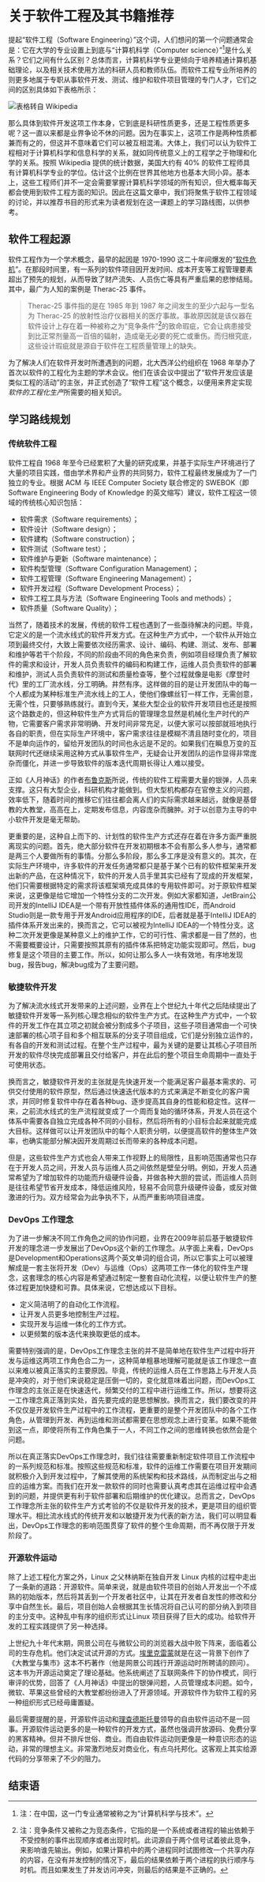# 关于软件工程及其书籍推荐

提起“软件工程（Software Engineering）”这个词，人们想问的第一个问题通常会是：它在大学的专业设置上到底与“计算机科学（Computer science）”[^1]是什么关系？它们之间有什么区别？总体而言，计算机科学专业更倾向于培养精通计算机基础理论，以及相关技术使用方法的科研人员和教师队伍。而软件工程专业所培养的则更多地属于专职从事软件开发、测试、维护和软件项目管理的专门人才，它们之间的区别具体如下表格所示：

![表格转自 Wikipedia](./img/1-0.jpg)

那么具体到软件开发这项工作本身，它到底是科研性质更多，还是工程性质更多呢？这一直以来都是业界争论不休的问题。因为在事实上，这项工作是两种性质都兼而有之的，但这并不意味着它们可以被互相混淆。大体上，我们可以认为软件工程相对于计算机科学和信息科学的关系，就如同传统意义上的工程学之于物理和化学的关系。按照 Wikipedia 提供的统计数据，美国大约有 40% 的软件工程师具有计算机科学专业的学位。估计这个比例在世界其他地方也基本大同小异。基本上，这些工程师们并不一定会需要掌握计算机科学领域的所有知识，但大概率每天都会使用到软件工程方面的知识。因此在这篇文章中，我们将聚焦于软件工程领域的讨论，并以推荐书目的形式来为读者规划在这一课题上的学习路线图，以供参考。

## 软件工程起源

软件工程作为一个学术概念，最早的起因是 1970-1990 这二十年间爆发的“[软件危机](https://zh.wikipedia.org/wiki/软件危机)”。在那段时间里，有一系列的软件项目因开发时间、成本开支等工程管理要素超出了预先的规划，从而导致了财产流失、人员伤亡等具有严重后果的悲惨结局。其中，最广为人知的案例是 Therac-25 事件。

> Therac-25 事件指的是在 1985 年到 1987 年之间发生的至少六起与一型名为 Therac-25 的放射性治疗仪器相关的医疗事故。事故原因就是该仪器在软件设计上存在着一种被称之为“竞争条件”[^2]的致命瑕疵，它会让病患接受到比正常剂量高一百倍的辐射，造成毫无必要的死亡或重伤。而归根究底，这些设计瑕疵就是源自于软件在工程质量管理上的缺失。

为了解决人们在软件开发时所遭遇到的问题，北大西洋公约组织在 1968 年举办了首次以软件的工程化为主题的学术会议。他们在该会议中提出了“软件开发应该是类似工程的活动”的主张，并正式创造了“软件工程”这个概念，以便用来界定实现*软件的工程化生产*所需要的相关知识。

## 学习路线规划

### 传统软件工程

软件工程自 1968 年至今已经累积了大量的研究成果，并基于实际生产环境进行了大量的项目实践，借由学术界和产业界的共同努力，软件工程最终发展成为了一门独立的专业。根据 ACM 与 IEEE Computer Society 联合修定的 SWEBOK（即Software Engineering Body of Knowledge 的英文缩写）建议，软件工程这一领域的传统核心知识包括：

- 软件需求（Software requirements）；
- 软件设计（Software design）；
- 软件建构（Software construction）；
- 软件测试（Software test）；
- 软件维护与更新（Software maintenance）；
- 软件构型管理（Software Configuration Management）；
- 软件工程管理（Software Engineering Management）；
- 软件开发过程（Software Development Process）；
- 软件工程工具与方法（Software Engineering Tools and methods）；
- 软件质量（Software Quality）；

当然了，随着技术的发展，传统的软件工程也遇到了一些亟待解决的问题。毕竟，它定义的是一个流水线式的软件开发方式。在这种生产方式中，一个软件从开始立项到最终交付，大致上需要依次经历需求、设计、编码、构建、测试、发布、部署和维护等若干个阶段，不同的阶段由不同的角色来负责，例如项目经理负责了解软件的需求和设计，开发人员负责软件的编码和构建工作，运维人员负责软件的部署和维护，测试人员负责软件的测试和质量检查等，整个过程就像是电影《摩登时代》里的工厂流水线，分工明确。井然有序。这样做的目的是让开发团队中的每一个人都成为某种标准生产流水线上的工人，使他们像螺丝钉一样工作，无需创意，无需个性，只要够熟练就行。直到今天，某些大型企业的软件开发项目也还是按照这个路数走的，但这种软件生产方式背后的管理理念显然是机械化生产时代的产物，它需要客户需求非常明确、开发时间非常充足，以便大家可以按部就班地执行各自的职责，但在实际生产环境中，客户需求往往是模糊不清且随时变化的，项目不是单向运作的，留给开发团队的时间也永远是不足的。如果我们在瞬息万变的互联网时代还继续采用这种方式从事软件生产，无疑会让开发团队的运作显得非常庞杂而僵化，并进一步导致软件的版本迭代周期长得让人难以接受。

正如《人月神话》的作者[布鲁克斯](https://zh.wikipedia.org/wiki/%E4%BD%9B%E7%91%9E%E5%BE%B7%C2%B7%E5%B8%83%E9%AD%AF%E5%85%8B%E6%96%AF)所说，传统的软件工程需要大量的银弹，人员来支撑。这只有大型企业，科研机构才能做到。但大型机构都存在官僚主义的问题，效率低下，随着时间的推移它们往往都会离人们的实际需求越来越远，就像是基督教的大教堂，高高在上，定期发布信息，内容庞杂而臃肿。对于以创意为主导的中小软件开发是毫无帮助。

更重要的是，这种自上而下的、计划性的软件生产方式还存在着在许多方面严重脱离现实的问题。首先，绝大部分软件在开发初期根本不会有那么多人参与，通常都是两三个人要做所有的事情。分那么多阶段，那么多工序是没有意义的。其次，在实际生产环境中，许多软件的开发任务通常都只是基于某个已有的软件框架来开发出新的产品，在这种情况下，软件的开发人员手里其实已经有了现成的开发框架，他们只需要根据特定的需求将该框架填充成具体的专用软件即可。对于原软件框架来说，这更像是给它增加一个特性分支的二次开发。例如大家都知道，JetBrain公司开发的IntelliJ IDEA是一个带有开放性插件体系的通用性IDE，而Android Studio则是一款专用于开发Android应用程序的IDE，后者就是基于IntelliJ IDEA的插件体系开发出来的，换而言之，它可以被视为IntelliJ IDEA的一个特性分支。这种二次开发更像是某种意义上的维护工作，它的可行性、需求都是一目了然的，也不需要概要设计，只需要按照其原有的插件体系把特定功能实现即可。然后，bug修复是这个项目的主要工作。所以，如何让那么多人一块有效地，有序地发现bug，报告bug，解决bug成为了主要问题。

### 敏捷软件开发

为了解决流水线式开发带来的上述问题，业界在上个世纪九十年代之后陆续提出了敏捷软件开发等一系列核心理念相似的软件生产方式。在这种生产方式中，一个软件的开发工作在其立项之初就会被分割成多个子项目，这些子项目通常由一个可快速部署的核心项子目和多个相互联系的分支子项目组成，它们是分别独立运作的，有各自的开发和测试过程。在整个生产过程中，最为关键的是要让其核心子项目所开发的软件尽快完成部署且交付给客户，并在此后的整个项目生命周期中一直处于可使用状态。

换而言之，敏捷软件开发的主张就是先快速开发一个能满足客户最基本需求的、可供交付使用的软件原型，然后通过快速迭代版本的方式来满足不断变化的客户需求，并同时修复软件中存在着各种bug、逐步提高其自身的性能和稳定性。这样一来，之前流水线式的生产流程就变成了一个周而复始的循环体系，开发人员在这个体系中需要各自独立完成各种不同的小目标，然后将所有的小目标合起来就能完成大目标。这样做可以让开发团队中的每个人职责分明，以便提高软件的整体生产效率，也确实能部分解决因开发周期过长而带来的各种成本问题。

但是，这些软件生产方式也会人带来工作视野上的局限性，且影响范围通常也只存在于开发人员之间，开发人员与运维人员之间依然是壁垒分明。例如，开发人员通常希望为了增加软件的功能而升级硬件设备，并做各种大胆的尝试，而运维人员则是往往希望节省开发成本，降低运维风险，轻易不会同意升级硬件设备，或反对做激进的行为。双方经常会为此争执不下，从而严重影响项目进度。

### DevOps 工作理念

为了进一步解决不同工作角色之间的协作问题，业界在2009年前后基于敏捷软件开发的理念进一步发展出了DevOps这个新的工作理念。从字面上来看，DevOps是Development和Operations这两个英文单词的组合词，所以它事实上可以被理解成是一套主张将开发（Dev）与运维（Ops）这两项工作一体化的软件生产理念，这套理念的核心内容是希望通过制定一整套自动化流程，以便让软件生产的整体过程更加快捷和可靠。具体来说，它想达成以下目标。

- 定义简洁明了的自动化工作流程。
- 让开发人员更多地控制生产过程。
- 实现开发与运维一体化的工作方式。
- 以更频繁的版本迭代来换取更低的成本。

需要特别强调的是，DevOps工作理念主张的并不是简单地在软件生产过程中将开发与运维这两项工作角色合二为一，这种简单粗暴地理解可能就是该工作理念一直以来难以被真正落实的主要原因。毕竟，传统的运维人员在工作思路上与开发人员是冲突的，对于他们来说稳定是压倒一切的，变化就意味着出问题，而DevOps工作理念的主张正是在快速迭代，频繁交付的工程中进行运维工作。所以，想要将这一工作理念真正落到实处，首先要完成的是思想解放。换而言之，我们要改变的并不仅仅是开发软件生产过程中的工作流程，更重要的是整个开发团队中的各个工作角色，从管理到开发、再到运维和测试都需要在思想观念上进行变革。如果不能做到这一点，即使将所有工作角色集于一人，不同工作之间的思维转换也依然会是个问题。

所以在真正落实DevOps工作理念时，我们往往需要重新制定软件项目工作流程中的一系列规范和标准。按照这些规范和标准，软件的运维工作需要在项目开发期间就积极介入到开发过程中，了解其使用的系统架构和技术路线，从而制定出与之相应的运维方案。而我们在开发一款软件的同时也需要认真考虑其在运维过程中会遇到的问题，并提供更有利于软件部署和后期维护的优化建议。总而言之，DevOps工作理念所主张的软件生产方式考验的不仅是软件开发的技术，更是项目的组织管理水平。相比流水线式的传统开发和以敏捷开发为代表的新方法，我们可以明显看出，DevOps工作理念的影响范围贯穿了软件的整个生命周期，而不再仅限于开发阶段了。

### 开源软件运动

除了上述工程化方案之外，Linux 之父林纳斯在独自开发 Linux 内核的过程中走出了一条新的道路：开源软件。简单来说，就是由软件项目的创始人开发出一个不成熟的初始版本，然后将其丢到一个开发者社区中，让其在开发者自发性的修改和分享中自然生长。最后，项目创始人会根据其生长情况将自己认可的部分纳入到项目的主分支中。这种乱中有序的组织形式让Linux 项目获得了巨大的成功。给软件开发的工程实践提供了另一种选择。

上世纪九十年代末期，网景公司在与微软公司的浏览器大战中败下阵来，面临着公司的生存危机。他们决定试试开源的方式。[埃里克雷蒙](https://zh.wikipedia.org/wiki/%E5%9F%83%E9%87%8C%E5%85%8B%C2%B7%E9%9B%B7%E8%92%99)就是在这一背景下创作了《大教堂与集市》这本不朽著作（他是网景公司践行开源运动时所聘请的顾问）。这本书为开源运动奠定了理论基础。他系统阐述了互联网条件下的协作模式，同行审评的优势，回答了《人月神话》中提出的银弹问题，人员管理成本问题。如今，微软、苹果这些曾经的大教堂都纷纷进入了开源领域。开源软件作为软件工程的另一种组织形式已经毋庸置疑。

最后需要提醒的是，开源软件运动和[理查德斯托曼](https://zh.wikipedia.org/wiki/%E7%90%86%E6%9F%A5%E5%BE%B7%C2%B7%E6%96%AF%E6%89%98%E6%9B%BC)领导的自由软件运动不是一回事。开源软件运动更多的是一种软件的开发方式，虽然也强调开放源码、免费分享的黑客精神。但并不排斥世俗、商业。而自由软件运动则更像是一种意识形态的运动，非常的理想主义。非常激烈地反对商业化，有点乌托邦化。这客观上其实给源代码的分享带来了不少的阻力。

## 结束语


[^1]: 注：在中国，这一门专业通常被称之为“计算机科学与技术”。
[^2]: 注：竞争条件又被称之为竞态条件，它指的是一个系统或者进程的输出依赖于不受控制的事件出现顺序或者出现时机。此词源自于两个信号试着彼此竞争，来影响谁先输出。例如，如果计算机中的两个进程同时试图修改一个共享内存的内容，在没有并发控制的情况下，最后的结果依赖于两个进程的执行顺序与时机。而且如果发生了并发访问冲突，则最后的结果是不正确的。
